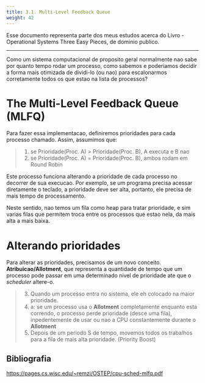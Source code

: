 ```yaml
---
title: 3.1. Multi-Level Feedback Queue
weight: 42
---
```

Esse documento representa parte dos meus estudos acerca do Livro - Operational Systems  Three Easy Pieces, de dominio publico.

---

Como um sistema computacional de proposito geral normalmente nao sabe por quanto tempo rodar um processo, como sabemos e poderiamos decidir a forma mais otimizada de dividi-lo (ou nao) para escalonarmos corretamente todos os que estao na lista de processos?


#  The Multi-Level Feedback Queue (MLFQ)
Para fazer essa implementacao, definiremos prioridades para cada processo chamado. Assim, assumimos que:

> 1. se Prioridade(Proc. A) > Prioridade(Proc. B), A executa e B nao
> 2. se Prioridade(Proc. A) = Prioridade(Proc. B), ambos rodam em Round Robin

Este processo funciona alterando a prioridade de cada processo no decorrer de sua execucao. Por exemplo, se um programa precisa acessar diretamente o teclado, a prioridade deve ser alta, portanto, ele precisa de mais tempo de processamento.

Neste sentido, nao temos um fila como heap para tratar prioridade, e sim varias filas que permitem troca entre os processos que estao nela, da mais alta a mais baixa.

# Alterando prioridades 

Para alterar as prioridades, precisamos de um novo conceito. __Atribuicao/Allotment__, que representa a quantidade de tempo que um processo pode passar em uma determinado nivel de prioridade ate que o _scheduler_ altere-o.

>3. Quando um processo entra no sistema, ele eh colocado na maior prioridade.
>4. a: se um processo usa o __Allotment__ completamente enquanto esta correndo, o processo perde prioridade (desce uma fila), inpedentemente de usar ou nao a CPU constantemente durante o __Allotment__
>5. Depois de um periodo S de tempo, movemos todos os trabalhos para a fila de mais alta prioridade. (Priority Boost)

## Bibliografia
https://pages.cs.wisc.edu/~remzi/OSTEP/cpu-sched-mlfq.pdf
